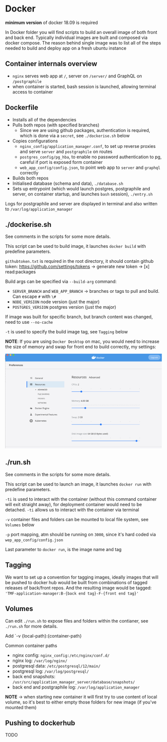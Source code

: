 # Docker

**minimum version** of docker 18.09 is required

In Docker folder you will find scripts to build an overall image of both front and back end. Typically individual images are built and composed via docker compose. The reason behind single image was to list all of the steps needed to build and deploy app on a fresh ubuntu instance

## Container internals overview

- `nginx` serves web app at `/`, server on `/server/` and GraphQL on `/postgraphile`
- when container is started, bash session is launched, allowing terminal access to container

## Dockerfile

- Installs all of the dependencies
- Pulls both repos (with specified branches)
  - Since we are using github packages, authentication is required, which is done via a `secret`, see `./dockerise.sh` below
- Copies configurations
  - `nginx_config/application_manager.conf`, to set up reverse proxies and serve `server` and `postgraphile` on routes
  - `postgres_config/pg_hba`, to enable no password authentication to pg, careful if port is exposed form container
  - `web_app_config/config.json`, to point web app to `server` and `graphql` correctly
- Builds both repos
- Initialised database (schema and data), `./database.sh`
- Sets up entrypoint (which would launch postgres, postgraphile and server, on container startup, and launches `bash` session), `./entry.sh`

Logs for postgraphile and server are displayed in terminal and also written to `/var/log/application_manager`

## ./dockerise.sh

See comments in the scripts for some more details.

This script can be used to build image, it launches `docker build` with predefine parameters.

`githubtoken.txt` is required in the root directory, it should contain github token: https://github.com/settings/tokens -> generate new token -> [x] read:packages

Build args can be specified via `--build-arg` command:

- `SERVER_BRANCH` and `WEB_APP_BRANCH` -> branches or tags to pull and build. Can escape `#` with `\#`
- `NODE_VERSION` node version (just the major)
- `POSTGRES_VERSION` postgres version (just the major)

If image was built for specific branch, but branch content was changed, need to use `--no-cache`

`-t` is used to specify the build image tag, see `Tagging` below

**NOTE**: If you are using `Docker Desktop` on mac, you would need to increase the size of memory and swap for front end to build correctly, my settings:

![Docker Desktop Settings](images/docker-desktop-settings.png)

## ./run.sh

See comments in the scripts for some more details.

This script can be used to launch an image, it launches `docker run` with predefine parameters.

`-ti` is used to interact with the container (without this command container will exit straight away), for deployment container would need to be detached. `-ti` allows us to interact with the container via terminal

`-v` container files and folders can be mounted to local file system, see `Volumes` below

`-p` port mapping, atm should be running on `3000`, since it's hard coded via `wep_app_config/config.json`

Last parameter to `docker run`, is the image name and tag

## Tagging

We want to set up a convention for tagging images, ideally images that will be pushed to docker hub would be built from combinations of tagged releases of back/front repos. And the resulting image would be tagged: `'TMF-application-manager:B-{back end tag}-F-{front end tag}'`

## Volumes

Can edit `./run.sh` to expose files and folders within the contianer, see `./run.sh` for more details.

Add `-v {local-path}:{container-path}

Common container paths

- nginx config: `nginx_config:/etc/nginx/conf.d/`
- nginx log: `/var/log/nginx/`
- postgresql data: `/etc/postgresql/12/main/`
- postgresql log: `/var/log/postgresql/`
- back end snapshots: `/usr/src/application_manager_server/database/snapshots/`
- back end and postgraphile log: `/var/log/application_manager`

**NOTE** -> when starting new container it will first try to use content of local volume, so it's best to either empty those folders for new image (if you've mounted them)

## Pushing to dockerhub

TODO
